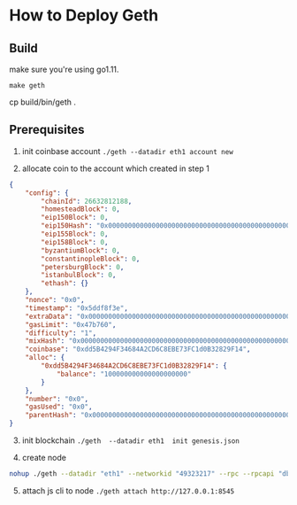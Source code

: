 # How to Deploy Geth

## Build

make sure you're using go1.11.

`make geth`

cp build/bin/geth .

## Prerequisites

1. init coinbase account
`./geth --datadir eth1 account new`

2. allocate coin to the account which created in step 1
```json
{
    "config": {
        "chainId": 26632812188,
        "homesteadBlock": 0,
        "eip150Block": 0,
        "eip150Hash": "0x0000000000000000000000000000000000000000000000000000000000000000",
        "eip155Block": 0,
        "eip158Block": 0,
        "byzantiumBlock": 0,
        "constantinopleBlock": 0,
        "petersburgBlock": 0,
        "istanbulBlock": 0,
        "ethash": {}
    },
    "nonce": "0x0",
    "timestamp": "0x5ddf8f3e",
    "extraData": "0x0000000000000000000000000000000000000000000000000000000000000000",
    "gasLimit": "0x47b760",
    "difficulty": "1",
    "mixHash": "0x0000000000000000000000000000000000000000000000000000000000000000",
    "coinbase": "0xdd5B4294F34684A2CD6C8EBE73FC1d0B32829F14",
    "alloc": {
        "0xdd5B4294F34684A2CD6C8EBE73FC1d0B32829F14": {
            "balance": "100000000000000000000"
        }
    },
    "number": "0x0",
    "gasUsed": "0x0",
    "parentHash": "0x0000000000000000000000000000000000000000000000000000000000000000"
}
```

3. init blockchain
`./geth  --datadir eth1  init genesis.json`

4. create node
```bash
nohup ./geth --datadir "eth1" --networkid "49323217" --rpc --rpcapi "db,eth,net,web3,miner,personal" console >> 1.log 
```

5. attach js cli to node
`./geth attach http://127.0.0.1:8545`